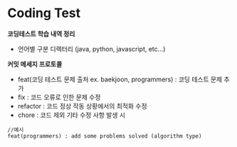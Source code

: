 # Coding Test

**코딩테스트 학습 내역 정리**
- 언어별 구분 디렉터리 (java, python, javascript, etc...)

**커밋 메세지 프로토콜** 
- feat(코딩 테스트 문제 출처 ex. baekjoon, programmers) : 코딩 테스트 문제 추가
- fix : 코드 오류로 인한 문제 수정
- refactor : 코드 정상 작동 상황에서의 최적화 수정
- chore : 코드 제외 기타 수정 사항 발생 시

```
//예시
feat(programmers) : add some problems solved (algorithm type)
```


